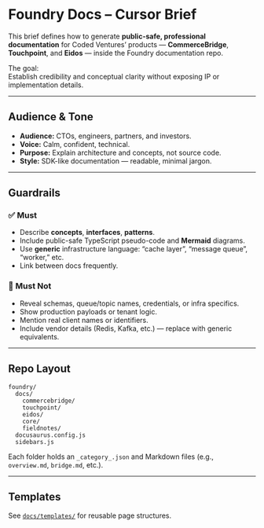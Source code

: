 # Foundry Docs – Cursor Brief

This brief defines how to generate **public-safe, professional documentation** for Coded Ventures’ products — **CommerceBridge**, **Touchpoint**, and **Eidos** — inside the Foundry documentation repo.

The goal:  
Establish credibility and conceptual clarity without exposing IP or implementation details.

---

## Audience & Tone
- **Audience:** CTOs, engineers, partners, and investors.
- **Voice:** Calm, confident, technical.
- **Purpose:** Explain architecture and concepts, not source code.
- **Style:** SDK-like documentation — readable, minimal jargon.

---

## Guardrails

### ✅ Must
- Describe **concepts**, **interfaces**, **patterns**.
- Include public-safe TypeScript pseudo-code and **Mermaid** diagrams.
- Use **generic** infrastructure language: “cache layer”, “message queue”, “worker,” etc.
- Link between docs frequently.

### 🚫 Must Not
- Reveal schemas, queue/topic names, credentials, or infra specifics.
- Show production payloads or tenant logic.
- Mention real client names or identifiers.
- Include vendor details (Redis, Kafka, etc.) — replace with generic equivalents.

---

## Repo Layout
```
foundry/
  docs/
    commercebridge/
    touchpoint/
    eidos/
    core/
    fieldnotes/
  docusaurus.config.js
  sidebars.js
```

Each folder holds an `_category_.json` and Markdown files (e.g., `overview.md`, `bridge.md`, etc.).

---

## Templates
See [`docs/templates/`](./templates) for reusable page structures.
